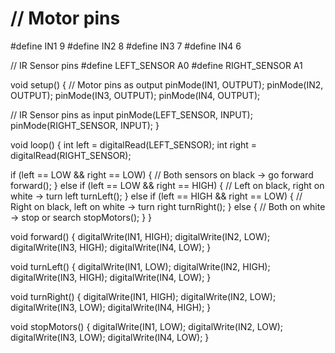 # // Motor pins
#define IN1 9
#define IN2 8
#define IN3 7
#define IN4 6

// IR Sensor pins
#define LEFT_SENSOR A0
#define RIGHT_SENSOR A1

void setup() {
  // Motor pins as output
  pinMode(IN1, OUTPUT);
  pinMode(IN2, OUTPUT);
  pinMode(IN3, OUTPUT);
  pinMode(IN4, OUTPUT);

  // IR Sensor pins as input
  pinMode(LEFT_SENSOR, INPUT);
  pinMode(RIGHT_SENSOR, INPUT);
}

void loop() {
  int left = digitalRead(LEFT_SENSOR);
  int right = digitalRead(RIGHT_SENSOR);

  if (left == LOW && right == LOW) {
    // Both sensors on black → go forward
    forward();
  } else if (left == LOW && right == HIGH) {
    // Left on black, right on white → turn left
    turnLeft();
  } else if (left == HIGH && right == LOW) {
    // Right on black, left on white → turn right
    turnRight();
  } else {
    // Both on white → stop or search
    stopMotors();
  }
}

void forward() {
  digitalWrite(IN1, HIGH);
  digitalWrite(IN2, LOW);
  digitalWrite(IN3, HIGH);
  digitalWrite(IN4, LOW);
}

void turnLeft() {
  digitalWrite(IN1, LOW);
  digitalWrite(IN2, HIGH);
  digitalWrite(IN3, HIGH);
  digitalWrite(IN4, LOW);
}

void turnRight() {
  digitalWrite(IN1, HIGH);
  digitalWrite(IN2, LOW);
  digitalWrite(IN3, LOW);
  digitalWrite(IN4, HIGH);
}

void stopMotors() {
  digitalWrite(IN1, LOW);
  digitalWrite(IN2, LOW);
  digitalWrite(IN3, LOW);
  digitalWrite(IN4, LOW);
}